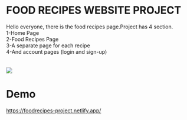 # FOOD RECIPES WEBSITE PROJECT

Hello everyone, there is the food recipes page.Project has 4 section. <br>
1-Home Page  <br>
2-Food Recipes Page  <br>
3-A separate page for each recipe  <br>
4-And account pages (login and sign-up)  <br><br><br>
![](https://i.hizliresim.com/5x4pxd6.png)
<!-- -------------------------- -->

# Demo
https://foodrecipes-project.netlify.app/
